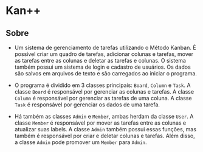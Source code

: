 # Kan++

## Sobre

- Um sistema de gerenciamento de tarefas utilizando o Método Kanban. É possível criar um quadro de tarefas, adicionar colunas e tarefas, mover as tarefas entre as colunas e deletar as tarefas e colunas. O sistema também possui um sistema de login e cadastro de usuários. Os dados são salvos em arquivos de texto e são carregados ao iniciar o programa.

- O programa é dividido em 3 classes principais: `Board`, `Column` e `Task`. A classe `Board` é responsável por gerenciar as colunas e tarefas. A classe `Column` é responsável por gerenciar as tarefas de uma coluna. A classe `Task` é responsável por gerenciar os dados de uma tarefa.

- Há também as classes `Admin` e `Member`, ambas herdam da classe `User`. A classe `Member` é responsável por mover as tarefas entre as colunas e atualizar suas labels. A classe `Admin` também possui essas funções, mas também é responsável por criar e deletar colunas e tarefas. Além disso, a classe `Admin` pode promover um `Member` para `Admin`.
